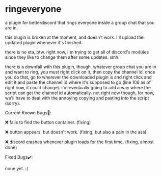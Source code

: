 # ringeveryone

a plugin for betterdiscord that rings everyone inside a group chat that you are in.

this plugin is broken at the moment, and doesn't work. i'll upload the updated plugin whenever it's finished. 

there is no eta, btw. right now, i'm trying to get all of discord's modules since they like to change them after some updates. smh.

there is a downfall with this plugin, though. whatever group chat you are in and want to ring, you must right click on it, then copy the channel id. once you do that, go to wherever the downloaded plugin is and right click and edit it and paste the channel id where it's supposed to go (line 106 as of right now, it could change). i'm eventually going to add a way where the script can get the channel id automatically. not right now though, for now, we'll have to deal with the annoying copying and pasting into the script (sorry).

Current Known Bugs🐛:

❌ fails to find the button container. (fixing)

❌ button appears, but doesn't work. (fixing, but also a pain in the ass)

❌ discord crashes whenever plugin loads for the first time. (fixing, almost done)

Fixed Bugs✔️:

none yet. :(
